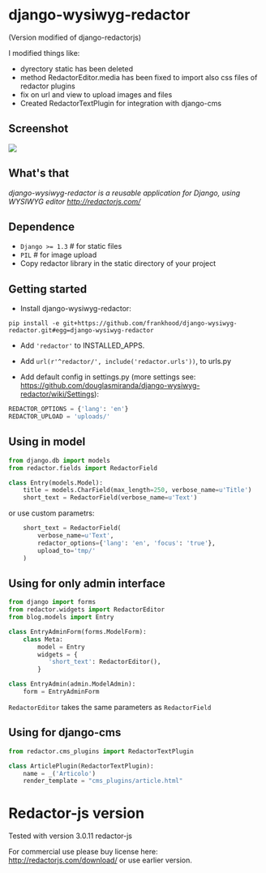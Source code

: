# django-wysiwyg-redactor

(Version modified of django-redactorjs)

I modified things like:

* dyrectory static has been deleted
* method RedactorEditor.media has been fixed to import also css files of redactor plugins
* fix on url and view to upload images and files
* Created RedactorTextPlugin for integration with django-cms

## Screenshot

<img src="https://raw.github.com/douglasmiranda/django-wysiwyg-redactor/master/static/img/screenshot.png">

What's that
-----------

*django-wysiwyg-redactor is a reusable application for Django, using WYSIWYG editor http://redactorjs.com/*

Dependence
-----------

- `Django >= 1.3` # for static files
- `PIL` # for image upload
- Copy redactor library in the static directory of your project

Getting started
---------------

* Install django-wysiwyg-redactor:

``pip install -e git+https://github.com/frankhood/django-wysiwyg-redactor.git#egg=django-wysiwyg-redactor``

* Add `'redactor'` to INSTALLED_APPS.

* Add `url(r'^redactor/', include('redactor.urls'))`, to urls.py

* Add default config in settings.py (more settings see: <https://github.com/douglasmiranda/django-wysiwyg-redactor/wiki/Settings>):

```python
REDACTOR_OPTIONS = {'lang': 'en'}
REDACTOR_UPLOAD = 'uploads/'
```

Using in model
--------------

```python
from django.db import models
from redactor.fields import RedactorField

class Entry(models.Model):
    title = models.CharField(max_length=250, verbose_name=u'Title')
    short_text = RedactorField(verbose_name=u'Text')
```
or use custom parametrs:
```python
    short_text = RedactorField(
        verbose_name=u'Text',
        redactor_options={'lang': 'en', 'focus': 'true'},
        upload_to='tmp/'
    )
```
Using for only admin interface
-----------------------------
```python
from django import forms
from redactor.widgets import RedactorEditor
from blog.models import Entry

class EntryAdminForm(forms.ModelForm):
    class Meta:
        model = Entry
        widgets = {
           'short_text': RedactorEditor(),
        }

class EntryAdmin(admin.ModelAdmin):
    form = EntryAdminForm
```

`RedactorEditor` takes the same parameters as `RedactorField`


Using for django-cms
-----------------------------
```python
from redactor.cms_plugins import RedactorTextPlugin

class ArticlePlugin(RedactorTextPlugin):
    name = _('Articolo')
    render_template = "cms_plugins/article.html"

```


# Redactor-js version 
Tested with version 3.0.11 redactor-js

For commercial use please buy license here: http://redactorjs.com/download/ or use earlier version.
